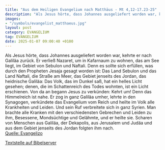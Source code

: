 ```yaml
---
title: "Aus dem Heiligen Evangelium nach Matthäus - Mt 4,12-17.23-25"
description: "Als Jesus hörte, dass Johannes ausgeliefert worden war, kehrte er nach Galiläa zurück. Er verließ Nazaret, um in Kafarnaum zu wohnen, das am See liegt, im Gebiet von Sebulon und Naftali. Denn es sollte sich erfüllen, was durch den Propheten Jesaja gesagt worden ist: Das Land Sebu...."
images:
- "/symbols/evangelist_matthaeus.jpg"
layout: post
category: EVANGELIUM
tag: EVANGELIUM
date: 2025-01-07 09:00:40 +0100
---
```

Als Jesus hörte, dass Johannes ausgeliefert worden war, kehrte er nach Galiläa zurück.
Er verließ Nazaret, um in Kafarnaum zu wohnen, das am See liegt, im Gebiet von Sebulon und Naftali.
Denn es sollte sich erfüllen, was durch den Propheten Jesaja gesagt worden ist:
Das Land Sebulon und das Land Naftali, die Straße am Meer, das Gebiet jenseits des Jordan, das heidnische Galiläa:
Das Volk, das im Dunkel saß, hat ein helles Licht gesehen; denen, die im Schattenreich des Todes wohnten, ist ein Licht erschienen.<!--more-->
Von da an begann Jesus zu verkünden: Kehrt um! Denn das Himmelreich ist nahe.
Er zog in ganz Galiläa umher, lehrte in den Synagogen, verkündete das Evangelium vom Reich und heilte im Volk alle Krankheiten und Leiden.
Und sein Ruf verbreitete sich in ganz Syrien. Man brachte alle Kranken mit den verschiedensten Gebrechen und Leiden zu ihm, Besessene, Mondsüchtige und Gelähmte, und er heilte sie.
Scharen von Menschen aus Galiläa, der Dekapolis, aus Jerusalem und Judäa und aus dem Gebiet jenseits des Jordan folgten ihm nach.<br>
[Quelle: Evangelizo](https://evangeliumtagfuertag.org/DE/gospel)

[Textstelle auf Bibelserver](https://www.bibleserver.com/EU/Matthäus4,12-17.23-25)
